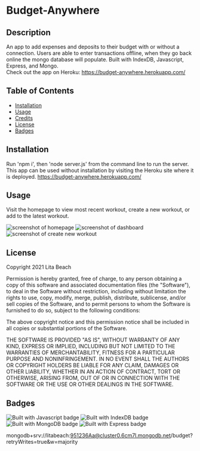 # Budget-Anywhere

## Description 

An app to add expenses and deposits to their budget with or without a connection. Users are able to enter transactions offline, when they go back online the mongo database will populate.
Built with IndexDB, Javascript, Express, and Mongo.<br>
Check out the app on Heroku: https://budget-anywhere.herokuapp.com/


## Table of Contents

* [Installation](#installation)
* [Usage](#usage)
* [Credits](#credits)
* [License](#license)
* [Badges](#badges)


## Installation

Run 'npm i', then 'node server.js' from the command line to run the server. This app can be used without installation by visiting the Heroku site where it is deployed. https://budget-anywhere.herokuapp.com/

## Usage 

Visit the homepage to view most recent workout, create a new workout, or add to the latest workout. 

![screenshot of homepage](public/images/homepage.png)
![screenshot of dashboard](public/images/stats.png)
![screenshot of create new workout](public/images/create.png)


## License

Copyright 2021 Lita Beach

Permission is hereby granted, free of charge, to any person obtaining a copy of this software and associated documentation files (the "Software"), to deal in the Software without restriction, including without limitation the rights to use, copy, modify, merge, publish, distribute, sublicense, and/or sell copies of the Software, and to permit persons to whom the Software is furnished to do so, subject to the following conditions:

The above copyright notice and this permission notice shall be included in all copies or substantial portions of the Software.

THE SOFTWARE IS PROVIDED "AS IS", WITHOUT WARRANTY OF ANY KIND, EXPRESS OR IMPLIED, INCLUDING BUT NOT LIMITED TO THE WARRANTIES OF MERCHANTABILITY, FITNESS FOR A PARTICULAR PURPOSE AND NONINFRINGEMENT. IN NO EVENT SHALL THE AUTHORS OR COPYRIGHT HOLDERS BE LIABLE FOR ANY CLAIM, DAMAGES OR OTHER LIABILITY, WHETHER IN AN ACTION OF CONTRACT, TORT OR OTHERWISE, ARISING FROM, OUT OF OR IN CONNECTION WITH THE SOFTWARE OR THE USE OR OTHER DEALINGS IN THE SOFTWARE.

## Badges

![Built with Javascript badge](https://img.shields.io/badge/Built_with-Javascript-red) 
![Built with IndexDB badge](https://img.shields.io/badge/Built_with-IndexDB-blue) 
![Built with MongoDB badge](https://img.shields.io/badge/Built_with-MongoDB-green) 
![Built with Express badge](https://img.shields.io/badge/Built_with-Express-yellow) 



mongodb+srv://litabeach:951236Aa@cluster0.6cm7l.mongodb.net/budget?retryWrites=true&w=majority